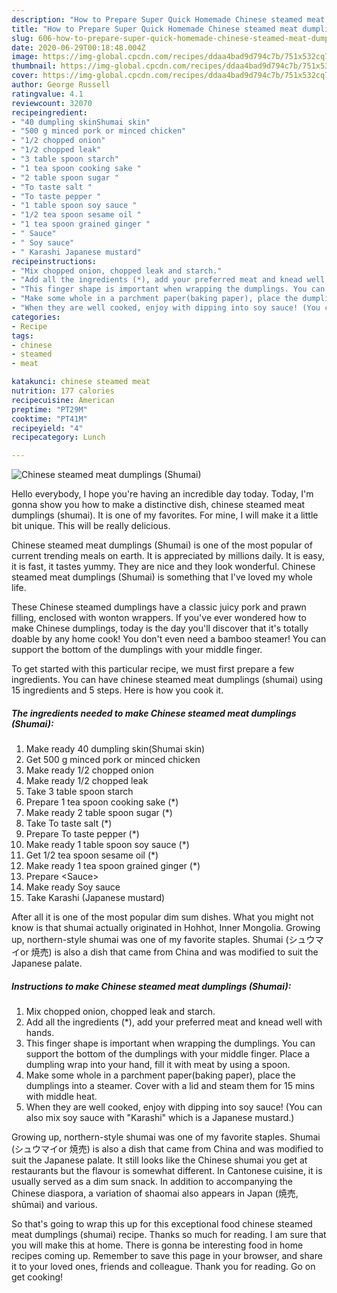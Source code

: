 ```yaml
---
description: "How to Prepare Super Quick Homemade Chinese steamed meat dumplings (Shumai)"
title: "How to Prepare Super Quick Homemade Chinese steamed meat dumplings (Shumai)"
slug: 606-how-to-prepare-super-quick-homemade-chinese-steamed-meat-dumplings-shumai
date: 2020-06-29T00:18:48.004Z
image: https://img-global.cpcdn.com/recipes/ddaa4bad9d794c7b/751x532cq70/chinese-steamed-meat-dumplings-shumai-recipe-main-photo.jpg
thumbnail: https://img-global.cpcdn.com/recipes/ddaa4bad9d794c7b/751x532cq70/chinese-steamed-meat-dumplings-shumai-recipe-main-photo.jpg
cover: https://img-global.cpcdn.com/recipes/ddaa4bad9d794c7b/751x532cq70/chinese-steamed-meat-dumplings-shumai-recipe-main-photo.jpg
author: George Russell
ratingvalue: 4.1
reviewcount: 32070
recipeingredient:
- "40 dumpling skinShumai skin"
- "500 g minced pork or minced chicken"
- "1/2 chopped onion"
- "1/2 chopped leak"
- "3 table spoon starch"
- "1 tea spoon cooking sake "
- "2 table spoon sugar "
- "To taste salt "
- "To taste pepper "
- "1 table spoon soy sauce "
- "1/2 tea spoon sesame oil "
- "1 tea spoon grained ginger "
- " Sauce"
- " Soy sauce"
- " Karashi Japanese mustard"
recipeinstructions:
- "Mix chopped onion, chopped leak and starch."
- "Add all the ingredients (*), add your preferred meat and knead well with hands."
- "This finger shape is important when wrapping the dumplings. You can support the bottom of the dumplings with your middle finger. Place a dumpling wrap into your hand, fill it with meat by using a spoon."
- "Make some whole in a parchment paper(baking paper), place the dumplings into a steamer. Cover with a lid and steam them for 15 mins with middle heat."
- "When they are well cooked, enjoy with dipping into soy sauce! (You can also mix soy sauce with &#34;Karashi&#34; which is a Japanese mustard.)"
categories:
- Recipe
tags:
- chinese
- steamed
- meat

katakunci: chinese steamed meat 
nutrition: 177 calories
recipecuisine: American
preptime: "PT29M"
cooktime: "PT41M"
recipeyield: "4"
recipecategory: Lunch

---
```



![Chinese steamed meat dumplings (Shumai)](https://img-global.cpcdn.com/recipes/ddaa4bad9d794c7b/751x532cq70/chinese-steamed-meat-dumplings-shumai-recipe-main-photo.jpg)

Hello everybody, I hope you're having an incredible day today. Today, I'm gonna show you how to make a distinctive dish, chinese steamed meat dumplings (shumai). It is one of my favorites. For mine, I will make it a little bit unique. This will be really delicious.

Chinese steamed meat dumplings (Shumai) is one of the most popular of current trending meals on earth. It is appreciated by millions daily. It is easy, it is fast, it tastes yummy. They are nice and they look wonderful. Chinese steamed meat dumplings (Shumai) is something that I've loved my whole life.

These Chinese steamed dumplings have a classic juicy pork and prawn filling, enclosed with wonton wrappers. If you&#39;ve ever wondered how to make Chinese dumplings, today is the day you&#39;ll discover that it&#39;s totally doable by any home cook! You don&#39;t even need a bamboo steamer! You can support the bottom of the dumplings with your middle finger.


To get started with this particular recipe, we must first prepare a few ingredients. You can have chinese steamed meat dumplings (shumai) using 15 ingredients and 5 steps. Here is how you cook it.

<!--inarticleads1-->

##### The ingredients needed to make Chinese steamed meat dumplings (Shumai):

1. Make ready 40 dumpling skin(Shumai skin)
1. Get 500 g minced pork or minced chicken
1. Make ready 1/2 chopped onion
1. Make ready 1/2 chopped leak
1. Take 3 table spoon starch
1. Prepare 1 tea spoon cooking sake (*)
1. Make ready 2 table spoon sugar (*)
1. Take To taste salt (*)
1. Prepare To taste pepper (*)
1. Make ready 1 table spoon soy sauce (*)
1. Get 1/2 tea spoon sesame oil (*)
1. Make ready 1 tea spoon grained ginger (*)
1. Prepare  &lt;Sauce&gt;
1. Make ready  Soy sauce
1. Take  Karashi (Japanese mustard)


After all it is one of the most popular dim sum dishes. What you might not know is that shumai actually originated in Hohhot, Inner Mongolia. Growing up, northern-style shumai was one of my favorite staples. Shumai (シュウマイor 焼売) is also a dish that came from China and was modified to suit the Japanese palate. 

<!--inarticleads2-->

##### Instructions to make Chinese steamed meat dumplings (Shumai):

1. Mix chopped onion, chopped leak and starch.
1. Add all the ingredients (*), add your preferred meat and knead well with hands.
1. This finger shape is important when wrapping the dumplings. You can support the bottom of the dumplings with your middle finger. Place a dumpling wrap into your hand, fill it with meat by using a spoon.
1. Make some whole in a parchment paper(baking paper), place the dumplings into a steamer. Cover with a lid and steam them for 15 mins with middle heat.
1. When they are well cooked, enjoy with dipping into soy sauce! (You can also mix soy sauce with &#34;Karashi&#34; which is a Japanese mustard.)


Growing up, northern-style shumai was one of my favorite staples. Shumai (シュウマイor 焼売) is also a dish that came from China and was modified to suit the Japanese palate. It still looks like the Chinese shumai you get at restaurants but the flavour is somewhat different. In Cantonese cuisine, it is usually served as a dim sum snack. In addition to accompanying the Chinese diaspora, a variation of shaomai also appears in Japan (焼売, shūmai) and various. 

So that's going to wrap this up for this exceptional food chinese steamed meat dumplings (shumai) recipe. Thanks so much for reading. I am sure that you will make this at home. There is gonna be interesting food in home recipes coming up. Remember to save this page in your browser, and share it to your loved ones, friends and colleague. Thank you for reading. Go on get cooking!
